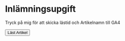# Inlämningsupgift

Tryck på mig för att skicka lästid och Artikelnamn till GA4



<button id="knapp_1">Läst Artikel</button>
